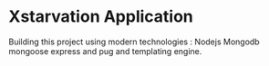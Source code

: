 # Xstarvation Application


Building  this project using modern technologies : Nodejs Mongodb mongoose express and pug and templating engine. 